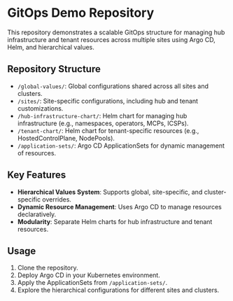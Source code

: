 # GitOps Demo Repository

This repository demonstrates a scalable GitOps structure for managing hub infrastructure and tenant resources across multiple sites using Argo CD, Helm, and hierarchical values.

## Repository Structure

- `/global-values/`: Global configurations shared across all sites and clusters.
- `/sites/`: Site-specific configurations, including hub and tenant customizations.
- `/hub-infrastructure-chart/`: Helm chart for managing hub infrastructure (e.g., namespaces, operators, MCPs, ICSPs).
- `/tenant-chart/`: Helm chart for tenant-specific resources (e.g., HostedControlPlane, NodePools).
- `/application-sets/`: Argo CD ApplicationSets for dynamic management of resources.

## Key Features

- **Hierarchical Values System**: Supports global, site-specific, and cluster-specific overrides.
- **Dynamic Resource Management**: Uses Argo CD to manage resources declaratively.
- **Modularity**: Separate Helm charts for hub infrastructure and tenant resources.

## Usage

1. Clone the repository.
2. Deploy Argo CD in your Kubernetes environment.
3. Apply the ApplicationSets from `/application-sets/`.
4. Explore the hierarchical configurations for different sites and clusters.

